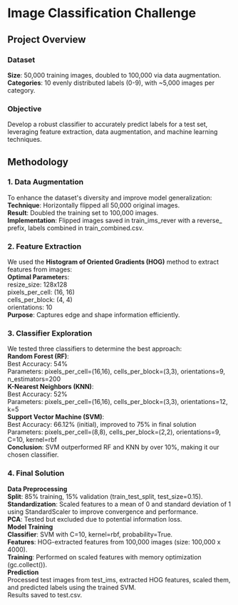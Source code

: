 # Image Classification Challenge #

## Project Overview ##
### Dataset ###
**Size**: 50,000 training images, doubled to 100,000 via data augmentation.  
**Categories**: 10 evenly distributed labels (0-9), with ~5,000 images per category.  
### Objective ###
Develop a robust classifier to accurately predict labels for a test set, leveraging feature extraction, data augmentation, and machine learning techniques.  
## Methodology ##
### 1. Data Augmentation ###
To enhance the dataset's diversity and improve model generalization:  
**Technique**: Horizontally flipped all 50,000 original images.  
**Result**: Doubled the training set to 100,000 images.  
**Implementation**: Flipped images saved in train_ims_rever with a reverse_ prefix, labels combined in train_combined.csv.  
### 2. Feature Extraction ###
We used the **Histogram of Oriented Gradients (HOG)** method to extract features from images:  
**Optimal Parameter**s:  
resize_size: 128x128  
pixels_per_cell: (16, 16)  
cells_per_block: (4, 4)  
orientations: 10  
**Purpose**: Captures edge and shape information efficiently.  
### 3. Classifier Exploration ###
We tested three classifiers to determine the best approach:  
**Random Forest (RF)**:   
Best Accuracy: 54%  
Parameters: pixels_per_cell=(16,16), cells_per_block=(3,3), orientations=9, n_estimators=200  
**K-Nearest Neighbors (KNN)**:  
Best Accuracy: 52%  
Parameters: pixels_per_cell=(16,16), cells_per_block=(3,3), orientations=12, k=5  
**Support Vector Machine (SVM)**:  
Best Accuracy: 66.12% (initial), improved to 75% in final solution  
Parameters: pixels_per_cell=(8,8), cells_per_block=(2,2), orientations=9, C=10, kernel=rbf  
**Conclusion**: SVM outperformed RF and KNN by over 10%, making it our chosen classifier.  
### 4. Final Solution ###  
**Data Preprocessing**  
**Split**: 85% training, 15% validation (train_test_split, test_size=0.15).  
**Standardization**: Scaled features to a mean of 0 and standard deviation of 1 using StandardScaler to improve convergence and performance.  
**PCA**: Tested but excluded due to potential information loss.  
**Model Training**  
**Classifier**: SVM with C=10, kernel=rbf, probability=True.  
**Features**: HOG-extracted features from 100,000 images (size: 100,000 x 4000).  
**Training**: Performed on scaled features with memory optimization (gc.collect()).  
**Prediction**  
Processed test images from test_ims, extracted HOG features, scaled them, and predicted labels using the trained SVM.  
Results saved to test.csv.  

